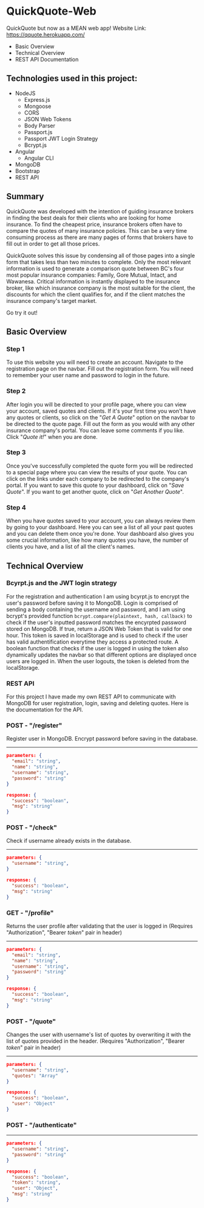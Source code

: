 # QuickQuote-Web

QuickQuote but now as a MEAN web app! Website Link: https://qquote.herokuapp.com/

* Basic Overview
* Technical Overview
* REST API Documentation

## Technologies used in this project:
* NodeJS
  * Express.js
  * Mongoose
  * CORS
  * JSON Web Tokens
  * Body Parser
  * Passport.js
  * Passport JWT Login Strategy
  * Bcrypt.js
* Angular
  * Angular CLI
* MongoDB
* Bootstrap
* REST API

## Summary

QuickQuote was developed with the intention of guiding insurance brokers in finding the best deals for their clients who are looking for home insurance. To find the cheapest price, insurance brokers often have to compare the quotes of many insurance policies. This can be a very time consuming process as there are many pages of forms that brokers have to fill out in order to get all those prices.

QuickQuote solves this issue by condensing all of those pages into a single form that takes less than two minutes to complete. Only the most relevant information is used to generate a comparison quote between BC's four most popular insurance companies: Family, Gore Mutual, Intact, and Wawanesa. Critical information is instantly displayed to the insurance broker, like which insurance company is the most suitable for the client, the discounts for which the client qualifies for, and if the client matches the insurance company's target market.

Go try it out!



## Basic Overview

### Step 1
To use this website you will need to create an account. Navigate to the registration page on the navbar. Fill out the registration form. You will need to remember your user name and password to login in the future.

### Step 2
After login you will be directed to your profile page, where you can view your account, saved quotes and clients. If it's your first time you won't have any quotes or clients, so click on the "*Get A Quote*" option on the navbar to be directed to the quote page. Fill out the form as you would with any other insurance company's portal. You can leave some comments if you like. Click "*Quote it!*" when you are done. 

### Step 3
Once you've successfully completed the quote form you will be redirected to a special page where you can view the results of your quote. You can click on the links under each company to be redirected to the company's portal. If you want to save this quote to your dashboard, click on "*Save Quote*". If you want to get another quote, click on "*Get Another Quote*".

### Step 4
When you have quotes saved to your account, you can always review them by going to your dashboard. Here you can see a list of all your past quotes and you can delete them once you're done. Your dashboard also gives you some crucial information, like how many quotes you have, the number of clients you have, and a list of all the client's names. 



## Technical Overview

### Bcyrpt.js and the JWT login strategy
For the registration and authentication I am using bcyrpt.js to encrypt the user's password before saving it to MongoDB. Login is comprised of sending a body containing the username and password, and I am using bcrypt's provided function `bcrypt.compare(plaintext, hash, callback)` to check if the user's inputted password matches the encyrpted password stored on MongoDB. If true, return a JSON Web Token that is valid for one hour. This token is saved in localStorage and is used to check if the user has valid authentification everytime they access a protected route. A boolean function that checks if the user is logged in using the token also dynamically updates the navbar so that different options are displayed once users are logged in. When the user logouts, the token is deleted from the localStorage.

### REST API
For this project I have made my own REST API to communicate with MongoDB for user registration, login, saving and deleting quotes.
Here is the documentation for the API.


### POST - "/register"
Register user in MongoDB. Encrypt password before saving in the database.

--------
```JSON
parameters: {
  "email": "string",
  "name": "string",
  "username": "string",
  "password": "string"
}

response: {
  "success": "boolean",
  "msg": "string"
}
```

### POST - "/check"
Check if username already exists in the database.

--------
```JSON
parameters: {
  "username": "string",
}

response: {
  "success": "boolean",
  "msg": "string"
}
```

### GET - "/profile"
Returns the user profile after validating that the user is logged in
(Requires "Authorization", "Bearer *token*" pair in header)

--------
```JSON
parameters: {
  "email": "string",
  "name": "string",
  "username": "string",
  "password": "string"
}

response: {
  "success": "boolean",
  "msg": "string"
}
```

### POST - "/quote"
Changes the user with username's list of quotes by overwriting it with the list of quotes provided in the header.
(Requires "Authorization", "Bearer *token*" pair in header)

--------
```JSON
parameters: {
  "username": "string",
  "quotes": "Array"
}

response: {
  "success": "boolean",
  "user": "Object"
}
```

### POST - "/authenticate"


--------
```JSON
parameters: {
  "username": "string",
  "password": "string"
}

response: {
  "success": "boolean",
  "token": "string",
  "user": "Object",
  "msg": "string"
}
```
